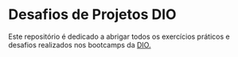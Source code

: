 # Desafios de Projetos DIO


Este repositório é dedicado a abrigar todos os exercícios práticos e desafios realizados nos bootcamps da [DIO.](https://www.dio.me/)
